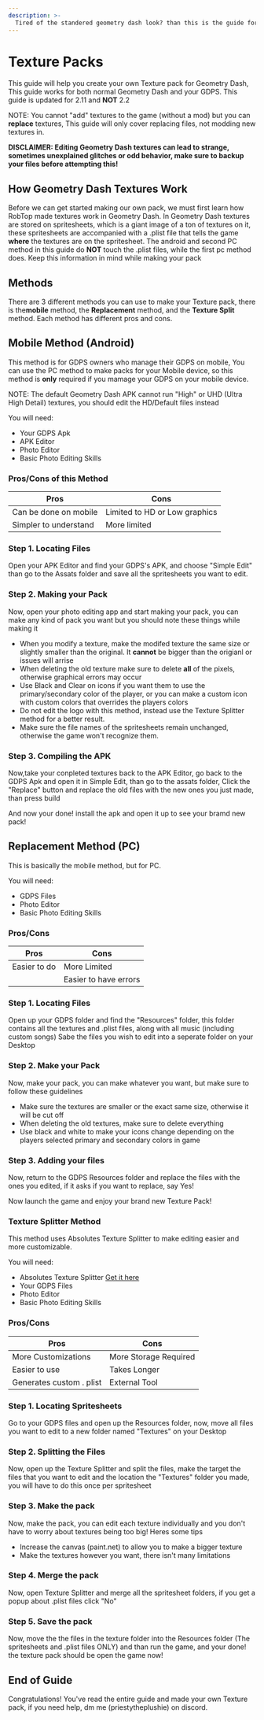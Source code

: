 ```yaml
---
description: >-
  Tired of the standered geometry dash look? than this is the guide for you! This guide will cover how to make your own texture pack! 
---
```


# Texture Packs

This guide will help you create your own Texture pack for Geometry Dash, This guide works for both normal Geometry Dash and your GDPS. This guide is updated for 2.11 and **NOT** 2.2

NOTE: You cannot "add" textures to the game (without a mod) but you can **replace** textures, This guide will only cover replacing files, not modding new textures in. 

**DISCLAIMER: Editing Geometry Dash textures can lead to strange, sometimes unexplained glitches or odd behavior, make sure to backup your files before attempting this!**

## How Geometry Dash Textures Work

Before we can get started making our own pack, we must first learn how RobTop made textures work in Geometry Dash. In Geometry Dash textures are stored on spritesheets, which is a giant image of a ton of textures on it, these spritesheets are accompanied with a .plist file that tells the game **where** the textures are on the spritesheet. The android and second PC method in this guide do **NOT** touch the .plist files, while the first pc method does. Keep this information in mind while making your pack

## Methods

There are 3 different methods you can use to make your Texture pack, there is the**mobile** method, the **Replacement** method, and the **Texture Split** method. Each method has different pros and cons. 

## Mobile Method (Android)

This method is for GDPS owners who manage their GDPS on mobile, You can use the PC method to make packs for your Mobile device, so this method is **only** required if you mamage your GDPS on your mobile device.

NOTE: The default Geometry Dash APK cannot run "High" or UHD (Ultra High Detail) textures, you should edit the HD/Default files instead

You will need:

- Your GDPS Apk
- APK Editor
- Photo Editor
- Basic Photo Editing Skills

### Pros/Cons of this Method


| Pros  | Cons |
| ------------- | ------------- |
| Can be done on mobile  | Limited to HD or Low graphics  |
| Simpler to understand  | More limited  |

### Step 1. Locating Files

Open your APK Editor and find your GDPS's APK, and choose "Simple Edit" than go to the Assats folder and save all the spritesheets you want to edit. 

### Step 2. Making your Pack

Now, open your photo editing app and start making your pack, you can make any kind of pack you want but you should note these things while making it 

- When you modify a texture, make the modifed texture the same size or slightly smaller than the original. It **cannot** be bigger than the origianl or issues will arrise
- When deleting the old texture make sure to delete **all** of the pixels, otherwise graphical errors may occur
- Use Black and Clear on icons if you want them to use the primary/secondary color of the player, or you can make a custom icon with custom colors that overrides the players colors
- Do not edit the logo with this method, instead use the Texture Splitter method for a better result.
- Make sure the file names of the spritesheets remain unchanged, otherwise the game won't recognize them.

### Step 3. Compiling the APK

Now,take your conpleted textures back to the APK Editor, go back to the GDPS Apk and open it in Simple Edit, than go to the assats folder, Click the "Replace" button and replace the old files with the new ones you just made, than press build

And now your done! install the apk and open it up to see your bramd new pack! 

## Replacement Method (PC)

This is basically the mobile method, but for PC. 

You will need:

- GDPS Files
- Photo Editor
- Basic Photo Editing Skills

### Pros/Cons 

| Pros | Cons |
| ------------- | ------------- |
| Easier to do  | More Limited  |
|   | Easier to have errors  |

### Step 1. Locating Files

Open up your GDPS folder and find the "Resources" folder, this folder contains all the textures and .plist files, along with all music (including custom songs) Sabe the files you wish to edit into a seperate folder on your Desktop

### Step 2. Make your Pack

Now, make your pack, you can make whatever you want, but make sure to follow these guidelines

- Make sure the textures are smaller or the exact same size, otherwise it will be cut off
- When deleting the old textures, make sure to delete everything
- Use black and white to make your icons change depending on the players selected primary and secondary colors in game

### Step 3. Adding your files

Now, return to the GDPS Resources folder and replace the files with the ones you edited, if it asks if you want to replace, say Yes! 

Now launch the game and enjoy your brand new Texture Pack! 

### Texture Splitter Method

This method uses Absolutes Texture Splitter to make editing easier and more customizable.

You will need: 

- Absolutes Texture Splitter [Get it here](https://youtu.be/pYQgIyNhow8?si=pRsJ5uVO_6cKkZxl)
- Your GDPS Files
- Photo Editor 
- Basic Photo Editing Skills

### Pros/Cons


| Pros  | Cons |
| ------------- | ------------- |
| More Customizations  | More Storage Required |
| Easier to use | Takes Longer  |
| Generates custom . plist | External Tool | 

### Step 1. Locating Spritesheets

Go to your GDPS files and open up the Resources folder, now, move all files you want to edit to a new folder named "Textures" on your Desktop

### Step 2. Splitting the Files

Now, open up the Texture Splitter and split the files, make the target the files that you want to edit and the location the "Textures" folder you made, you will have to do this once per spritesheet 

### Step 3. Make the pack

Now, make the pack, you can edit each texture individually and you don't have to worry about textures being too big! Heres some tips 

- Increase the canvas (paint.net) to allow you to make a bigger texture
- Make the textures however you want, there isn't many limitations

### Step 4. Merge the pack

Now, open Texture Splitter and merge all the spritesheet folders, if you get a popup about .plist files click "No" 

### Step 5. Save the pack 

Now, move the the files in the texture folder into the Resources folder (The spritesheets and .plist files ONLY) and than run the game, and your done! the texture pack should be open the game now! 

## End of Guide 

Congratulations! You've read the entire guide and made your own Texture pack, if you need help, dm me (priestytheplushie) on discord.

